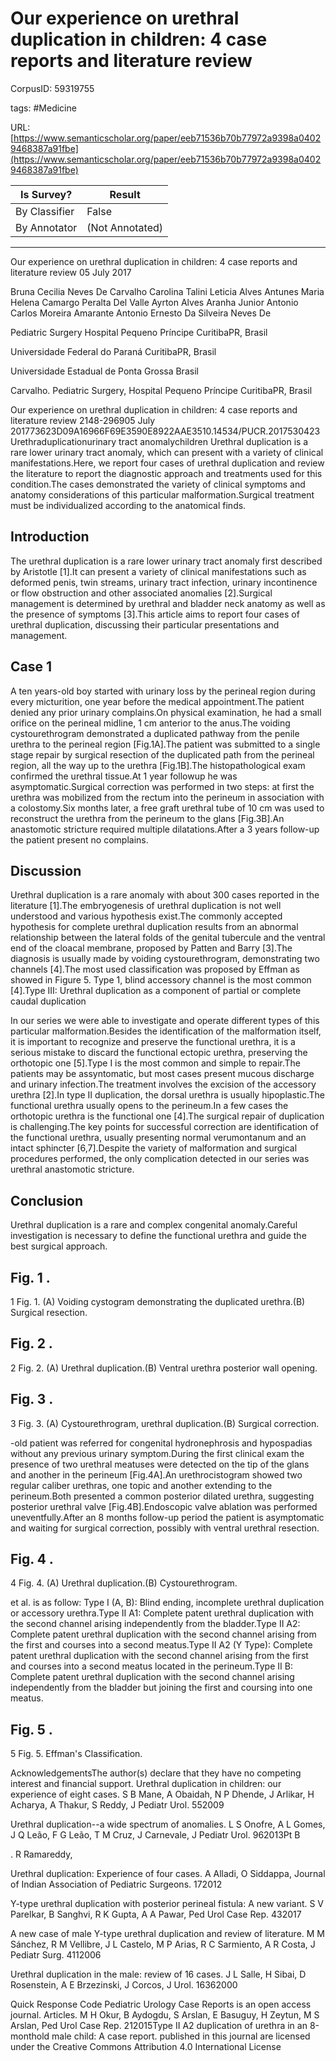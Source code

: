 # Our experience on urethral duplication in children: 4 case reports and literature review

CorpusID: 59319755
 
tags: #Medicine

URL: [https://www.semanticscholar.org/paper/eeb71536b70b77972a9398a04029468387a91fbe](https://www.semanticscholar.org/paper/eeb71536b70b77972a9398a04029468387a91fbe)
 
| Is Survey?        | Result          |
| ----------------- | --------------- |
| By Classifier     | False |
| By Annotator      | (Not Annotated) |

---

Our experience on urethral duplication in children: 4 case reports and literature review
05 July 2017

Bruna Cecilia 
Neves De Carvalho 
Carolina Talini 
Leticia Alves Antunes 
Maria Helena 
Camargo Peralta 
Del Valle 
Ayrton Alves 
Aranha Junior 
Antonio Carlos 
Moreira Amarante 
Antonio Ernesto 
Da Silveira 
Neves De 

Pediatric Surgery
Hospital Pequeno Príncipe
CuritibaPR, Brasil


Universidade Federal do Paraná
CuritibaPR, Brasil


Universidade Estadual de Ponta Grossa
Brasil


Carvalho. Pediatric Surgery, Hospital Pequeno Príncipe
CuritibaPR, Brasil

Our experience on urethral duplication in children: 4 case reports and literature review
2148-296905 July 201773623D09A16966F69E3590E8922AAE3510.14534/PUCR.2017530423Urethraduplicationurinary tract anomalychildren
Urethral duplication is a rare lower urinary tract anomaly, which can present with a variety of clinical manifestations.Here, we report four cases of urethral duplication and review the literature to report the diagnostic approach and treatments used for this condition.The cases demonstrated the variety of clinical symptoms and anatomy considerations of this particular malformation.Surgical treatment must be individualized according to the anatomical finds.

## Introduction

The urethral duplication is a rare lower urinary tract anomaly first described by Aristotle [1].It can present a variety of clinical manifestations such as deformed penis, twin streams, urinary tract infection, urinary incontinence or flow obstruction and other associated anomalies [2].Surgical management is determined by urethral and bladder neck anatomy as well as the presence of symptoms [3].This article aims to report four cases of urethral duplication, discussing their particular presentations and management.


## Case 1

A ten years-old boy started with urinary loss by the perineal region during every micturition, one year before the medical appointment.The patient denied any prior urinary complains.On physical examination, he had a small orifice on the perineal midline, 1 cm anterior to the anus.The voiding cystourethrogram demonstrated a duplicated pathway from the penile urethra to the perineal region [Fig.1A].The patient was submitted to a single stage repair by surgical resection of the duplicated path from the perineal region, all the way up to the urethra [Fig.1B].The histopathological exam confirmed the urethral tissue.At 1 year followup he was asymptomatic.Surgical correction was performed in two steps: at first the urethra was mobilized from the rectum into the perineum in association with a colostomy.Six months later, a free graft urethral tube of 10 cm was used to reconstruct the urethra from the perineum to the glans [Fig.3B].An anastomotic stricture required multiple dilatations.After a 3 years follow-up the patient present no complains.


## Discussion

Urethral duplication is a rare anomaly with about 300 cases reported in the literature [1].The embryogenesis of urethral duplication is not well understood and various hypothesis exist.The commonly accepted hypothesis for complete urethral duplication results from an abnormal relationship between the lateral folds of the genital tubercule and the ventral end of the cloacal membrane, proposed by Patten and Barry [3].The diagnosis is usually made by voiding cystourethrogram, demonstrating two channels [4].The most used classification was proposed by Effman as showed in Figure 5. Type 1, blind accessory channel is the most common [4].Type III: Urethral duplication as a component of partial or complete caudal duplication

In our series we were able to investigate and operate different types of this particular malformation.Besides the identification of the malformation itself, it is important to recognize and preserve the functional urethra, it is a serious mistake to discard the functional ectopic urethra, preserving the orthotopic one [5].Type I is the most common and simple to repair.The patients may be assyntomatic, but most cases present mucous discharge and urinary infection.The treatment involves the excision of the accessory urethra [2].In type II duplication, the dorsal urethra is usually hipoplastic.The functional urethra usually opens to the perineum.In a few cases the orthotopic urethra is the functional one [4].The surgical repair of duplication is challenging.The key points for successful correction are identification of the functional urethra, usually presenting normal verumontanum and an intact sphincter [6,7].Despite the variety of malformation and surgical procedures performed, the only complication detected in our series was urethral anastomotic stricture.


## Conclusion

Urethral duplication is a rare and complex congenital anomaly.Careful investigation is necessary to define the functional urethra and guide the best surgical approach.

## Fig. 1 .
1
Fig. 1. (A) Voiding cystogram demonstrating the duplicated urethra.(B) Surgical resection.


## Fig. 2 .
2
Fig. 2. (A) Urethral duplication.(B) Ventral urethra posterior wall opening.


## Fig. 3 .
3
Fig. 3. (A) Cystourethrogram, urethral duplication.(B) Surgical correction.




-old patient was referred for congenital hydronephrosis and hypospadias without any previous urinary symptom.During the first clinical exam the presence of two urethral meatuses were detected on the tip of the glans and another in the perineum [Fig.4A].An urethrocistogram showed two regular caliber urethras, one topic and another extending to the perineum.Both presented a common posterior dilated urethra, suggesting posterior urethral valve [Fig.4B].Endoscopic valve ablation was performed uneventfully.After an 8 months follow-up period the patient is asymptomatic and waiting for surgical correction, possibly with ventral urethral resection.


## Fig. 4 .
4
Fig. 4. (A) Urethral duplication.(B) Cystourethrogram.




et al. is as follow: Type I (A, B): Blind ending, incomplete urethral duplication or accessory urethra.Type II A1: Complete patent urethral duplication with the second channel arising independently from the bladder.Type II A2: Complete patent urethral duplication with the second channel arising from the first and courses into a second meatus.Type II A2 (Y Type): Complete patent urethral duplication with the second channel arising from the first and courses into a second meatus located in the perineum.Type II B: Complete patent urethral duplication with the second channel arising independently from the bladder but joining the first and coursing into one meatus.


## Fig. 5 .
5
Fig. 5. Effman's Classification.

AcknowledgementsThe author(s) declare that they have no competing interest and financial support.
Urethral duplication in children: our experience of eight cases. S B Mane, A Obaidah, N P Dhende, J Arlikar, H Acharya, A Thakur, S Reddy, J Pediatr Urol. 552009

Urethral duplication--a wide spectrum of anomalies. L S Onofre, A L Gomes, J Q Leão, F G Leão, T M Cruz, J Carnevale, J Pediatr Urol. 962013Pt B

. R Ramareddy, 

Urethral duplication: Experience of four cases. A Alladi, O Siddappa, Journal of Indian Association of Pediatric Surgeons. 172012

Y-type urethral duplication with posterior perineal fistula: A new variant. S V Parelkar, B Sanghvi, R K Gupta, A A Pawar, Ped Urol Case Rep. 432017

A new case of male Y-type urethral duplication and review of literature. M M Sánchez, R M Vellibre, J L Castelo, M P Arias, R C Sarmiento, A R Costa, J Pediatr Surg. 4112006

Urethral duplication in the male: review of 16 cases. J L Salle, H Sibai, D Rosenstein, A E Brzezinski, J Corcos, J Urol. 16362000

Quick Response Code Pediatric Urology Case Reports is an open access journal. Articles. M H Okur, B Aydogdu, S Arslan, E Basuguy, H Zeytun, M S Arslan, Ped Urol Case Rep. 212015Type II A2 duplication of urethra in an 8-monthold male child: A case report. published in this journal are licensed under the Creative Commons Attribution 4.0 International License